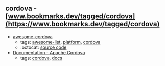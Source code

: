 cordova - [www.bookmarks.dev/tagged/cordova](https://www.bookmarks.dev/tagged/cordova)
---
* [awesome-cordova](https://github.com/busterc/awesome-cordova#readme)
    * tags: [awesome-list](../tagged/awesome-list.md), [platform](../tagged/platform.md), [cordova](../tagged/cordova.md)
    * :octocat: [source code](https://github.com/busterc/awesome-cordova#readme)
* [Documentation - Apache Cordova                        ](https://cordova.apache.org/docs/en/latest/)
    * tags: [cordova](../tagged/cordova.md), [docs](../tagged/docs.md)
